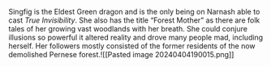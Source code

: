 Singfig is the Eldest Green dragon and is the only being on Narnash able to cast _True Invisibility_. She also has the title “Forest Mother” as there are folk tales of her growing vast woodlands with her breath. She could conjure illusions so powerful it altered reality and drove many people mad, including herself. Her followers mostly consisted of the former residents of the now demolished Pernese forest.![[Pasted image 20240404190015.png]]

